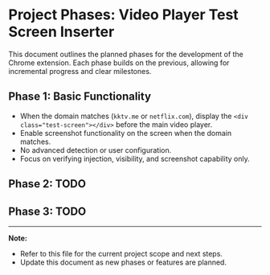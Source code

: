 # Project Phases: Video Player Test Screen Inserter

This document outlines the planned phases for the development of the Chrome extension. Each phase builds on the previous, allowing for incremental progress and clear milestones.

## Phase 1: Basic Functionality
- When the domain matches (`kktv.me` or `netflix.com`), display the `<div class="test-screen"></div>` before the main video player.
- Enable screenshot functionality on the screen when the domain matches.
- No advanced detection or user configuration.
- Focus on verifying injection, visibility, and screenshot capability only.

## Phase 2: TODO

## Phase 3: TODO

---

**Note:**
- Refer to this file for the current project scope and next steps.
- Update this document as new phases or features are planned.
